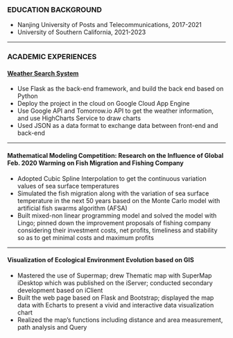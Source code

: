 ### EDUCATION BACKGROUND
- Nanjing University of Posts and Telecommunications, 2017-2021
- University of Southern California, 2021-2023
***
### ACADEMIC EXPERIENCES
#### <a href="https://github.com/XIJIAYU/weather-search-system"> Weather Search System </a>
- Use Flask as the back-end framework, and build the back end based on Python
- Deploy the project in the cloud on Google Cloud App Engine
- Use Google API and Tomorrow.io API to get the weather information, and use HighCharts Service to draw charts
- Used JSON as a data format to exchange data between front-end and back-end
***
#### Mathematical Modeling Competition: Research on the Influence of Global Feb. 2020 Warming on Fish Migration and Fishing Company
- Adopted Cubic Spline Interpolation to get the continuous variation values of sea surface temperatures
- Simulated the fish migration along with the variation of sea surface temperature in the next 50 years based on the Monte Carlo model with artificial fish swarms algorithm (AFSA)
- Built mixed-non linear programming model and solved the model with Lingo; pinned down the improvement proposals of fishing company considering their investment costs, net profits, timeliness and stability so as to get minimal costs and maximum profits
***
#### Visualization of Ecological Environment Evolution based on GIS
- Mastered the use of Supermap; drew Thematic map with SuperMap iDesktop which was published on the iServer; conducted secondary development based on iClient
- Built the web page based on Flask and Bootstrap; displayed the map data with Echarts to present a vivid and interactive data visualization chart
- Realized the map’s functions including distance and area measurement, path analysis and Query
